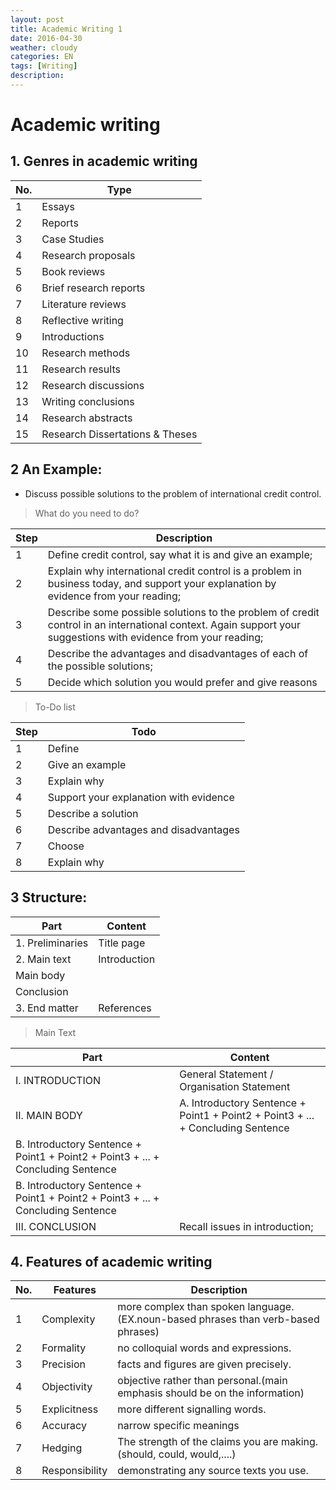```yaml
---
layout: post
title: Academic Writing 1
date: 2016-04-30
weather: cloudy
categories: EN 
tags: [Writing]
description: 
---
```


# Academic writing


## 1. Genres in academic writing

No.|Type
---|---
1| Essays 
2| Reports 
3| Case Studies 
4| Research proposals 
5| Book reviews 
6| Brief research reports 
7| Literature reviews 
8| Reflective writing 
9| Introductions 
10| Research methods 
11| Research results 
12| Research discussions 
13| Writing conclusions 
14| Research abstracts 
15| Research Dissertations & Theses 


## 2 An Example: 

- Discuss possible solutions to the problem of international credit control. 

>What do you need to do?

Step|Description
---|---
1| Define credit control, say what it is and give an example; 
2| Explain why international credit control is a problem in business today, and support your explanation by evidence from your reading; 
3| Describe some possible solutions to the problem of credit control in an international context. Again support your suggestions with evidence from your reading; 
4| Describe the advantages and disadvantages of each of the possible solutions; 
5| Decide which solution you would prefer and give reasons 

> 

> To-Do list

Step|Todo
---|---
1|Define 
2|Give an example 
3|Explain why 
4|Support your explanation with evidence 
5|Describe a solution 
6|Describe advantages and disadvantages 
7|Choose 
8|Explain why 


## 3 Structure:

Part|Content
---|---
1. Preliminaries|Title page
2. Main text|Introduction
|Main body
|Conclusion
3. End matter|References

> Main Text

Part|Content
---|---
I. INTRODUCTION| General Statement / Organisation Statement
II. MAIN BODY| A. Introductory Sentence + Point1 + Point2 + Point3 + ... + Concluding Sentence
|B. Introductory Sentence + Point1 + Point2 + Point3 + ... + Concluding Sentence
|B. Introductory Sentence + Point1 + Point2 + Point3 + ... + Concluding Sentence
III. CONCLUSION|Recall issues in introduction;


## 4. Features of academic writing

No.|Features|Description
---|---|---
1|Complexity|more complex than spoken language.(EX.noun-based phrases than verb-based phrases)
2|Formality|no colloquial words and expressions.
3|Precision|facts and figures are given precisely.
4|Objectivity|objective rather than personal.(main emphasis should be on the information)
5|Explicitness|more different signalling words. 
6|Accuracy|narrow specific meanings
7|Hedging|The strength of the claims you are making.(should, could, would,....)
8|Responsibility|demonstrating any source texts you use.

